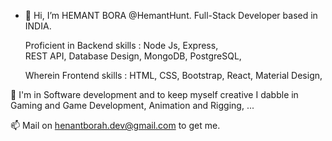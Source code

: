 - 👋 Hi, I’m HEMANT BORA @HemantHunt.
          Full-Stack Developer based in INDIA.
          
    Proficient in Backend skills :
         Node Js, Express,   
         REST API, Database Design,
         MongoDB, PostgreSQL, 
         
    Wherein Frontend skills :
          HTML, CSS, Bootstrap,
          React, Material Design,
    
          
 👀 I'm in Software development and to keep myself creative I dabble in Gaming and Game Development, Animation and Rigging, ...
      
      
  📫 Mail on henantborah.dev@gmail.com to get me.

<!---
HemantHunt/HemantHunt is a ✨ special ✨ repository because its `README.md` (this file) appears on your GitHub profile.
You can click the Preview link to take a look at your changes.
--->
